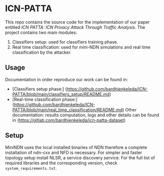 # ICN-PATTA

This repo contains the source code for the implementation of our paper entitled *ICN PATTA: ICN Privacy Attack Through Traffic Analysis*.
The project contains two main modules:
1. Classifiers setup: used for classifiers training phase.
2. Real time classification: used for mini-NDN simulations and real time classification by the attacker.

## Usage
Documentation in order reproduce our work can be found in:
- [Classifiers setup phase:] (https://github.com/bardhienkeleda/ICN-PATTA/blob/main/classifiers_setup/README.md)
- [Real-time classification phase:] (https://github.com/bardhienkeleda/ICN-PATTA/blob/main/real_time_classification/README.md)
Other documentation: results computation, logs and other details can be found in (https://gitlab.com/bardhienkeleda/icn-patta-dataset)

## Setup

MiniNDN uses the local installed binaries of NDN therefore a complete installation of ndn-cxx and NFD is necessary. For simpler and faster topology setup install NLSR, a service discovery service. For the full list of required libraries and the corresponding version, check `system_requirements.txt`.
